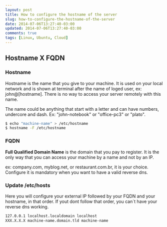 ```yaml
---
layout: post
title: How to configure the hostname of the server
slug: how-to-configure-the-hostname-of-the-server
date: 2014-07-06T13:27:40-03:00
updated: 2014-07-06T13:27:40-03:00
comments: true
tags: [Linux, Ubuntu, Cloud]
---
```


## Hostname X FQDN

<!-- more -->

### Hostname

Hostname is the name that you give to your machine.
It is used on your local network and is shown at terminal after the name of loged user,
ex: john@[hostname]. There is no way to access your server remotely with this name.

The name could be anything that start with a letter and can have numbers, undercore and dash.
Ex: "john-notebook" or "office-pc3" or "plato".

```bash
$ echo "machine-name" > /etc/hostname
$ hostname -F /etc/hostname
```

### FQDN

**Full Qualified Domain Name** is the domain that you pay to register.
It is the only way that you can access your machine by a name and not by an IP.

ex: company.com, myblog.net, or restaurant.com.br, it is your choice.
Configure it is mandatory when you want to have a valid reverse dns.

### Update /etc/hosts

Here you will configure your external IP followed by your FQDN and your hostname, in that order.
If yout dont follow that order, you can`t have your reverse dns working.

```bash
127.0.0.1 localhost.localdomain localhost
XXX.X.X.X machine-name.domain.tld machine-name
```
